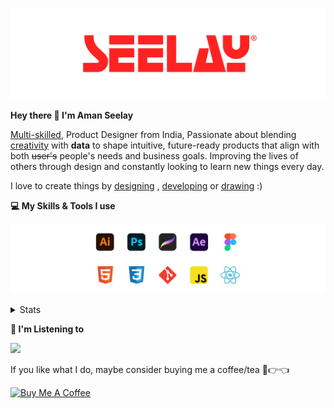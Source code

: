 [![banner](./images/seelay.svg)](https://www.seelay.in)

**Hey there 👋 I'm Aman Seelay**

[Multi-skilled](https://www.seelay.in/#skills), Product Designer from India, Passionate about blending [creativity](https://illustrations.seelay.in) with <b>data</b> to shape intuitive, future-ready products that align with both <s>user's</s> people's needs and business goals. Improving the lives of others through design and constantly looking to learn new things every day.

I love to create things by [designing](https://www.seelay.in/#work) , [developing](https://www.seelay.in/#projects) or [drawing](https://art.seelay.in) :)

**💻 My Skills & Tools I use**

[![banner](./images/skills&tools.svg)](https://www.seelay.in/about)

<details>
  <summary>Stats</summary>

---

<!--START_SECTION:waka-->
![Profile Views](http://img.shields.io/badge/Profile%20Views-3-blue)

**🐱 My GitHub Data** 

> 📦 809.7 kB Used in GitHub's Storage 
 > 
> 🏆 998 Contributions in the Year 2025
 > 
> 💼 Opted to Hire
 > 
> 📜 1 Public Repository 
 > 
> 🔑 27 Private Repository 
 > 
**I'm a Night 🦉** 

```text
🌞 Morning                463 commits         ███░░░░░░░░░░░░░░░░░░░░░░   11.99 % 
🌆 Daytime                479 commits         ███░░░░░░░░░░░░░░░░░░░░░░   12.41 % 
🌃 Evening                1151 commits        ███████░░░░░░░░░░░░░░░░░░   29.82 % 
🌙 Night                  1767 commits        ███████████░░░░░░░░░░░░░░   45.78 % 
```
📅 **I'm Most Productive on Sunday** 

```text
Monday                   452 commits         ███░░░░░░░░░░░░░░░░░░░░░░   11.71 % 
Tuesday                  599 commits         ████░░░░░░░░░░░░░░░░░░░░░   15.52 % 
Wednesday                618 commits         ████░░░░░░░░░░░░░░░░░░░░░   16.01 % 
Thursday                 520 commits         ███░░░░░░░░░░░░░░░░░░░░░░   13.47 % 
Friday                   449 commits         ███░░░░░░░░░░░░░░░░░░░░░░   11.63 % 
Saturday                 444 commits         ███░░░░░░░░░░░░░░░░░░░░░░   11.50 % 
Sunday                   778 commits         █████░░░░░░░░░░░░░░░░░░░░   20.16 % 
```


📊 **This Week I Spent My Time On** 

```text
🕑︎ Time Zone: Asia/Kolkata

💬 Programming Languages: 
Other                    29 hrs 15 mins      █████████████████░░░░░░░░   69.60 % 
Bash                     3 hrs 49 mins       ██░░░░░░░░░░░░░░░░░░░░░░░   09.12 % 
Astro                    3 hrs 44 mins       ██░░░░░░░░░░░░░░░░░░░░░░░   08.92 % 
TypeScript               1 hr 40 mins        █░░░░░░░░░░░░░░░░░░░░░░░░   03.97 % 
JSON                     1 hr 34 mins        █░░░░░░░░░░░░░░░░░░░░░░░░   03.77 % 

🔥 Editors: 
Chrome                   25 hrs 50 mins      ███████████████░░░░░░░░░░   61.49 % 
Cursor                   10 hrs 56 mins      ███████░░░░░░░░░░░░░░░░░░   26.05 % 
Edge                     5 hrs 14 mins       ███░░░░░░░░░░░░░░░░░░░░░░   12.46 % 

💻 Operating System: 
Windows                  42 hrs 1 min        █████████████████████████   100.00 % 
```

**I Mostly Code in JavaScript** 

```text
JavaScript               17 repos            ███████████████░░░░░░░░░░   58.62 % 
TypeScript               5 repos             ████░░░░░░░░░░░░░░░░░░░░░   17.24 % 
HTML                     4 repos             ███░░░░░░░░░░░░░░░░░░░░░░   13.79 % 
Java                     2 repos             ██░░░░░░░░░░░░░░░░░░░░░░░   06.90 % 
Astro                    1 repo              █░░░░░░░░░░░░░░░░░░░░░░░░   03.45 % 
```




 Last Updated on 12/06/2025 06:53:00 UTC
<!--END_SECTION:waka-->

---

 </details>

**🎵 I'm Listening to**

<object data="https://now-play.vercel.app/api/generate?uid=7a17a86e-d6b7-43b5-8d9c-1d6dae42a779" >

  <img src="https://now-play.vercel.app/api/generate?uid=7a17a86e-d6b7-43b5-8d9c-1d6dae42a779" />

</object>

If you like what I do, maybe consider buying me a coffee/tea 🥺👉👈

<a href="https://www.buymeacoffee.com/seelay" target="_blank"><img src="https://cdn.buymeacoffee.com/buttons/v2/default-red.png" alt="Buy Me A Coffee" width="150" ></a>
